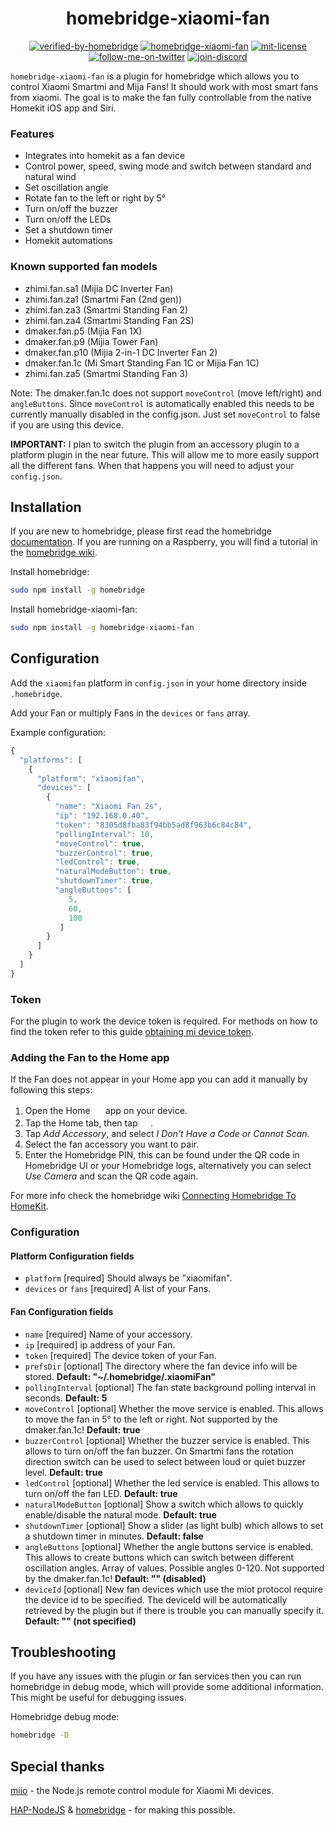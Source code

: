 <span align="center">

# homebridge-xiaomi-fan

[![verified-by-homebridge](https://badgen.net/badge/homebridge/verified/purple)](https://github.com/homebridge/homebridge/wiki/Verified-Plugins#verified-plugins)
[![homebridge-xiaomi-fan](https://badgen.net/npm/v/homebridge-xiaomi-fan?icon=npm)](https://www.npmjs.com/package/homebridge-xiaomi-fan)
[![mit-license](https://badgen.net/npm/license/lodash)](https://github.com/merdok/homebridge-webos-tv/blob/master/LICENSE)
[![follow-me-on-twitter](https://badgen.net/twitter/follow/merdok_dev?icon=twitter)](https://twitter.com/merdok_dev)
[![join-discord](https://badgen.net/badge/icon/discord?icon=discord&label=homebridge-xiaomi-fan)](https://discord.gg/kWGUVe)

</span>

`homebridge-xiaomi-fan` is a plugin for homebridge which allows you to control Xiaomi Smartmi and Mija Fans! It should work with most smart fans from xiaomi.
The goal is to make the fan fully controllable from the native Homekit iOS app and Siri.

### Features
* Integrates into homekit as a fan device
* Control power, speed, swing mode and switch between standard and natural wind
* Set oscillation angle
* Rotate fan to the left or right by 5°
* Turn on/off the buzzer
* Turn on/off the LEDs
* Set a shutdown timer
* Homekit automations

### Known supported fan models
* zhimi.fan.sa1  (Mijia DC Inverter Fan)
* zhimi.fan.za1  (Smartmi Fan (2nd gen))
* zhimi.fan.za3  (Smartmi Standing Fan 2)
* zhimi.fan.za4  (Smartmi Standing Fan 2S)
* dmaker.fan.p5  (Mijia Fan 1X)
* dmaker.fan.p9  (Mijia Tower Fan)
* dmaker.fan.p10 (Mijia 2-in-1 DC Inverter Fan 2)
* dmaker.fan.1c  (Mi Smart Standing Fan 1C or Mijia Fan 1C)
* zhimi.fan.za5  (Smartmi Standing Fan 3)

Note: The dmaker.fan.1c does not support `moveControl` (move left/right) and `angleButtons`.
Since `moveControl` is automatically enabled this needs to be currently manually disabled in the config.json. Just set `moveControl` to false if you are using this device.

**IMPORTANT:** I plan to switch the plugin from an accessory plugin to a platform plugin in the near future. This will allow me to more easily support all the different fans. When that happens you will need to adjust your `config.json`.

## Installation

If you are new to homebridge, please first read the homebridge [documentation](https://www.npmjs.com/package/homebridge).
If you are running on a Raspberry, you will find a tutorial in the [homebridge wiki](https://github.com/homebridge/homebridge/wiki/Install-Homebridge-on-Raspbian).

Install homebridge:
```sh
sudo npm install -g homebridge
```

Install homebridge-xiaomi-fan:
```sh
sudo npm install -g homebridge-xiaomi-fan
```

## Configuration

Add the `xiaomifan` platform in `config.json` in your home directory inside `.homebridge`.

Add your Fan or multiply Fans in the `devices` or `fans`  array.

Example configuration:

```js
{
  "platforms": [
    {
      "platform": "xiaomifan",
      "devices": [
        {
          "name": "Xiaomi Fan 2s",
          "ip": "192.168.0.40",
          "token": "8305d8fba83f94bb5ad8f963b6c84c84",
          "pollingInterval": 10,
          "moveControl": true,
          "buzzerControl": true,
          "ledControl": true,
          "naturalModeButton": true,
          "shutdownTimer": true,
          "angleButtons": [
             5,
             60,
             100
           ]
        }
      ]
    }
  ]
}
```

### Token

For the plugin to work the device token is required. For methods on how to find the token refer to this guide [obtaining mi device token](https://github.com/jghaanstra/com.xiaomi-miio/blob/master/docs/obtain_token.md).

### Adding the Fan to the Home app
If the Fan does not appear in your Home app you can add it manually by following this steps:

1. Open the Home <img src="https://user-images.githubusercontent.com/3979615/78010622-4ea1d380-738e-11ea-8a17-e6a465eeec35.png" height="16.42px"> app on your device.
2. Tap the Home tab, then tap <img src="https://user-images.githubusercontent.com/3979615/78010869-9aed1380-738e-11ea-9644-9f46b3633026.png" height="16.42px">.
3. Tap *Add Accessory*, and select *I Don't Have a Code or Cannot Scan*.
4. Select the fan accessory you want to pair.
5. Enter the Homebridge PIN, this can be found under the QR code in Homebridge UI or your Homebridge logs, alternatively you can select *Use Camera* and scan the QR code again.

For more info check the homebridge wiki [Connecting Homebridge To HomeKit](https://github.com/homebridge/homebridge/wiki/Connecting-Homebridge-To-HomeKit).

### Configuration
#### Platform Configuration fields
- `platform` [required]
Should always be "xiaomifan".
- `devices` or `fans` [required]
A list of your Fans.
#### Fan Configuration fields
- `name` [required]
Name of your accessory.
- `ip` [required]
ip address of your Fan.
- `token` [required]
The device token of your Fan.
- `prefsDir` [optional]
The directory where the fan device info will be stored. **Default: "~/.homebridge/.xiaomiFan"**
- `pollingInterval` [optional]
The fan state background polling interval in seconds. **Default: 5**
- `moveControl` [optional]
Whether the move service is enabled. This allows to move the fan in 5° to the left or right. Not supported by the dmaker.fan.1c! **Default: true**
- `buzzerControl` [optional]
Whether the buzzer service is enabled. This allows to turn on/off the fan buzzer. On Smartmi fans the rotation direction switch can be used to select between loud or quiet buzzer level. **Default: true**
- `ledControl` [optional]
Whether the led service is enabled. This allows to turn on/off the fan LED. **Default: true**
- `naturalModeButton` [optional]
Show a switch which allows to quickly enable/disable the natural mode. **Default: true**
- `shutdownTimer` [optional]
Show a slider (as light bulb) which allows to set a shutdown timer in minutes. **Default: false**
- `angleButtons` [optional]
Whether the angle buttons service is enabled. This allows to create buttons which can switch between different oscillation angles. Array of values. Possible angles 0-120. Not supported by the dmaker.fan.1c! **Default: "" (disabled)**
- `deviceId` [optional]
New fan devices which use the miot protocol require the device id to be specified. The deviceId will be automatically retrieved by the plugin but if there is trouble you can manually specify it. **Default: "" (not specified)**

## Troubleshooting
If you have any issues with the plugin or fan services then you can run homebridge in debug mode, which will provide some additional information. This might be useful for debugging issues.

Homebridge debug mode:
```sh
homebridge -D
```

## Special thanks
[miio](https://github.com/aholstenson/miio) - the Node.js remote control module for Xiaomi Mi devices.

[HAP-NodeJS](https://github.com/KhaosT/HAP-NodeJS) & [homebridge](https://github.com/nfarina/homebridge) - for making this possible.
